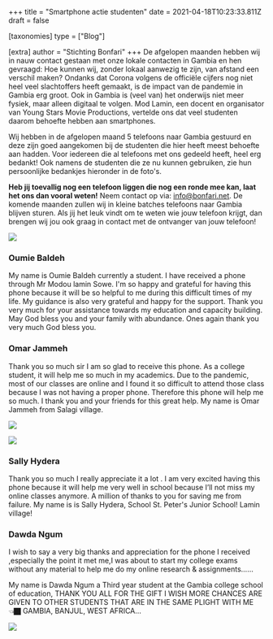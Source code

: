 +++
title = "Smartphone actie studenten"
date = 2021-04-18T10:23:33.811Z
draft = false

[taxonomies]
type = ["Blog"]

[extra]
author = "Stichting Bonfari"
+++
De afgelopen maanden hebben wij in nauw contact gestaan met onze lokale contacten in Gambia en hen gevraagd: Hoe kunnen wij, zonder lokaal aanwezig te zijn, van afstand een verschil maken? Ondanks dat Corona volgens de officiële cijfers nog niet heel veel slachtoffers heeft gemaakt, is de impact van de pandemie in Gambia erg groot. Ook in Gambia is (veel van) het onderwijs niet meer fysiek, maar alleen digitaal te volgen. Mod Lamin, een docent en organisator van Young Stars Movie Productions, vertelde ons dat veel studenten daarom behoefte hebben aan smartphones. <!-- more -->

Wij hebben in de afgelopen maand 5 telefoons naar Gambia gestuurd en deze zijn goed aangekomen bij de studenten die hier heeft meest behoefte aan hadden. Voor iedereen die al telefoons met ons gedeeld heeft, heel erg bedankt! Ook namens de studenten die ze nu kunnen gebruiken, zie hun persoonlijke bedankjes hieronder in de foto's. 

**Heb jij toevallig nog een telefoon liggen die nog een ronde mee kan, laat het ons dan vooral weten!** Neem contact op via: info@bonfari.net. De komende maanden zullen wij in kleine batches telefoons naar Gambia blijven sturen. Als jij het leuk vindt om te weten wie jouw telefoon krijgt, dan brengen wij jou ook graag in contact met de ontvanger van jouw telefoon!

<div class="row">
<div class="col-md-4 col-xs-12 mx-auto">

![](https://res.cloudinary.com/bonfari/image/upload/c_fill,f_auto,q_auto,w_700/v1618741553/WhatsApp_Image_2021-04-08_at_10.01.07.jpg)

</div>
<div class="col-md-8 col-xs-12 mx-auto">

### Oumie Baldeh
My name is Oumie Baldeh currently a student. I have received a phone through Mr Modou lamin Sowe. I'm so happy and grateful for having this phone because it will be so helpful to me during this difficult times of my life. My guidance is also very grateful and happy for the support. Thank you very much for your assistance towards my education and capacity building. May God bless you and your family with abundance. Ones again thank you very much God bless you.

</div>
</div>
<div class="row">
<div class="col-md-8 col-xs-12 mx-auto">

### Omar Jammeh
Thank you so much sir I am so glad to receive this phone.  As a college student, it will help me so much in my academics. Due to the pandemic, most of our classes are online and I found it so difficult to attend those class because I was not having a proper phone. Therefore this phone will help me so much. I thank you and your friends for this great help. My name is Omar Jammeh from Salagi village.

</div>
<div class="col-md-4 col-xs-12 mx-auto">

![](https://res.cloudinary.com/bonfari/image/upload/c_fill,f_auto,q_auto,w_768/v1618741880/WhatsApp_Image_2021-03-29_at_18.58.58.jpg)

</div>
</div>
<div class="row">
<div class="col-md-4 col-xs-12 mx-auto">

![](https://res.cloudinary.com/bonfari/image/upload/c_fill,f_auto,q_auto,w_768/v1618742071/WhatsApp_Image_2021-03-29_at_18.09.49.jpg)

</div>
<div class="col-md-8 col-xs-12 mx-auto">

### Sally Hydera
Thank you so much I really appreciate it a lot . I am very excited having this phone because it will help me very well in school because I’ll not miss my online classes anymore. A million of thanks to you for saving me from failure. My name is is Sally Hydera, School St. Peter's Junior School! Lamin village!

</div>
</div>
<div class="row">
<div class="col-md-8 col-xs-12 mx-auto">

### Dawda Ngum
I wish to say a very big thanks and appreciation for the phone I received ,especially the point it met me,I was about to start my college exams without any material to help me do my online research & assignments......

My name is Dawda Ngum a Third year student at the Gambia college school of education, THANK YOU ALL FOR THE GIFT I WISH MORE CHANCES ARE GIVEN TO OTHER STUDENTS THAT ARE IN THE SAME PLIGHT WITH ME👈🏿 GAMBIA, BANJUL, WEST AFRICA...

</div>
<div class="col-md-4 col-xs-12 mx-auto">

![](https://res.cloudinary.com/bonfari/image/upload/c_fill,f_auto,q_auto,w_768/v1618742270/WhatsApp_Image_2021-03-27_at_23.35.40.jpg)

</div>
</div>
